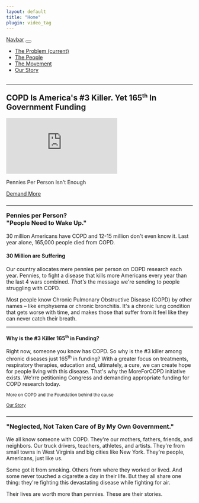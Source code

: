 ```yaml
---
layout: default
title: "Home"
plugin: video_tag
---
```


<nav class="navbar fixed-top navbar-expand-lg navbar-light bg-light">
	<div class="container-fluid">
	  <a class="navbar-brand" href="#">Navbar</a>
	  <button class="navbar-toggler" type="button" data-toggle="collapse" data-target="#navbarNav" aria-controls="navbarNav" aria-expanded="false" aria-label="Toggle navigation">
	    <span class="navbar-toggler-icon"></span>
	  </button>
	  <div class="collapse navbar-collapse" id="navbarNav">
	    <ul class="navbar-nav ml-auto">
	      <li class="nav-item active">
	        <a class="nav-link" href="#">The Problem <span class="sr-only">(current)</span></a>
	      </li>
	      <li class="nav-item">
	        <a class="nav-link" href="#">The People</a>
	      </li>
	      <li class="nav-item">
	        <a class="nav-link" href="#">The Movement</a>
	      </li>
	      <li class="nav-item">
	        <a class="nav-link disabled" href="#" tabindex="-1" aria-disabled="true">Our Story</a>
	      </li>
	    </ul>
	  </div>
	</div>
</nav>

<section class="min-vh-100 py-5">
	<div class="vimeo-wrapper">
		<div class="d-flex align-items-center heroContainer py-5">
			<div class="container">
				<div class="row">
					<div class="col-xs-10 col-md-8 col-lg-5">	
					  <div class="circle d-flex align-items-center">
						  <h2 class="p-5 font-weight-bold text-uppercase"><hr align="left" class="mt-3 bg-white" />COPD Is America's #3 Killer. Yet 165<sup><small>th</small></sup> In Government Funding</h2>
					  </div>
					</div>
				</div>
			</div>
		</div>
		<iframe src="https://player.vimeo.com/video/95218589?background=1&autoplay=1&loop=1&byline=0&title=0" allow="autoplay" frameborder="0" webkitallowfullscreen mozallowfullscreen allowfullscreen></iframe>
	</div>
</section>

<div class="position-absolute bg-light py-2 w-100 bottom">
	<div class="container">
		<div class="row text-center text-sm-left">
			<div class="col-lg-8 mx-auto">
				<div class="row">
				  <div class="col-sm-6">
				  	<p class="text-uppercase pt-sm-3">Pennies Per Person Isn't Enough</p>
				  </div>
				  <div class="col-sm-6">
				  	<div class="pt-sm-1 float-md-right">
				  		<a class="btn btn-outline-primary text-uppercase" href="">Demand More</a>
				  	</div>
				  </div>
				</div>
			</div>
		</div>
	</div>
</div>

<section class="py-5">
	<div class="container">
		<div class="row">
			<div class="col-md-8 offset-md-2 col-lg-5 offset-lg-3 col-xl-4 offset-lg-4 d-flex align-items-center">
				<div class="circle d-flex align-items-center" data-aos="fade-up" data-aos-duration="1500">	
					<h3 class="p-5 font-weight-bold text-uppercase"><hr align="left" class="mt-3 bg-white" />Pennies per Person?<br> "People Need to Wake Up."</h3>
			  </div>
			</div>
			<div class="col-md-8 offset-md-2 col-lg-3 offset-lg-0 col-xl-4 d-flex align-items-center mt-5 mt-lg-0">
				<p data-aos="fade-up" data-aos-duration="2000">30 million Americans have COPD and 12-15 million don't even know it. Last year alone, 165,000 people died from COPD.</p>
			</div>
		</div>
	</div>
</section>

<section class="py-5" id="beau_bg">
	<div class="container">
		<div class="row" data-aos="fade-up" data-aos-duration="1500">
			<div class="col-md-8 offset-md-2 col-lg-6 offset-lg-0 col-xl-5">
				<h4 class="pb-3 text-uppercase gradient-text">30 Million are Suffering</h4>
				<p>Our country allocates mere pennies per person on COPD research each year. Pennies, to fight a disease that kills more Americans every year than the last 4 wars combined. <i>That's</i> the message we're sending to people struggling with COPD.</p>
				<p>Most people know Chronic Pulmonary Obstructive Disease (COPD) by other names – like emphysema or chronic bronchitis. It's a chronic lung condition that gets worse with time, and makes those that suffer from it feel like they can never catch their breath.</p>
				<hr class="mt-3 gradient-bg" />
				<h4 class="pb-3 text-center text-uppercase gradient-text">Why is the #3 Killer 165<sup class="gradient-text"><small>th</small></sup> in Funding?</h4>
				<p><span class="copper">Right now, someone you know has COPD.</span> So why is the #3 killer among chronic diseases just 165<sup>th</sup> in funding? With a greater focus on treatments, respiratory therapies, education and, ultimately, a cure, we can create hope for people living with this disease. That's why the <span class="copper">MoreForCOPD</span> initiative exists. We'rre petitioning Congress and demanding appropriate funding for COPD research today.</p>
				<div class="row pt-3">
					<div class="col-sm-6">
						<p><small>More on COPD and the Foundation behind the cause</small></p>
					</div>
					<div class="col-sm-6">
						<a class="btn btn-outline-primary text-uppercase" href=""><small>Our Story</small></a>
					</div>
				</div>
			</div>
		</div>
	</div>
</section>

<section class="py-5">
	<div class="container">
		<div class="d-flex align-items-center row">
			<div class="col-md-8 offset-md-2 col-lg-5 offset-lg-0" data-aos="fade-up" data-aos-duration="1500">
				<div class="circle d-flex align-items-center">	
					<h3 class="p-5 font-weight-bold text-uppercase"><hr align="left" class="mt-3 bg-white" />"Neglected, Not Taken Care of By My Own Government."</h3>
			  </div>
			</div>
			<div class="col-md-8 offset-md-2 col-lg-4 offset-lg-2 mt-5 mt-md-0" data-aos="fade-up" data-aos-duration="2000">
				<p>We all know someone with COPD. They're our mothers, fathers, friends, and neighbors. Our truck drivers, teachers, athletes, and artists. They're from small towns in West Virginia and big cities like New York. They're people, Americans, just like us.</p>
				<p>Some got it from smoking. Others from where they worked or lived. And some never touched a cigarette a day in their life. But they all share one thing: they're fighting this devastating disease while fighting for air.</p>
				<p class="copper">Their lives are worth more than pennies. These are their stories.</p>
			</div>
		</div>
	</div>
</section>

























